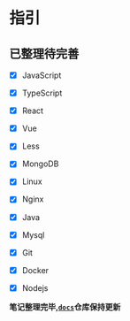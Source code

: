 # 指引

## 已整理待完善

- [x] JavaScript
- [x] TypeScript
- [x] React
- [x] Vue
- [x] Less
- [x] MongoDB
- [x] Linux
- [x] Nginx
- [x] Java
- [x] Mysql
- [x] Git
- [x] Docker
- [x] Nodejs


**笔记整理完毕,[`docs`](https://github.com/Plumliil/docs)仓库保持更新**

